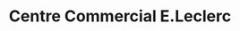 ---
title: "Centre Commercial E.Leclerc"
url: /marmande/centre-commercial-e-leclerc/
shop: supermarché
---
